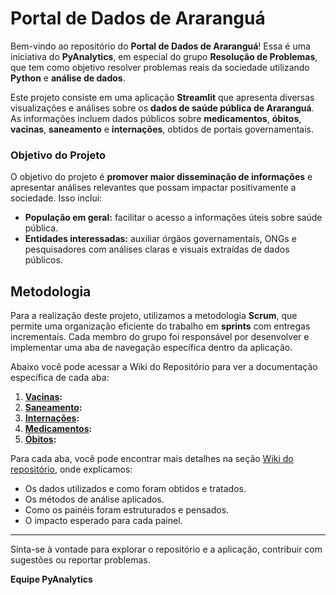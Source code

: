 # Portal de Dados de Araranguá

Bem-vindo ao repositório do **Portal de Dados de Araranguá**! Essa é uma iniciativa do **PyAnalytics**, em especial do grupo **Resolução de Problemas**, que tem como objetivo resolver problemas reais da sociedade utilizando **Python** e **análise de dados**.

Este projeto consiste em uma aplicação **Streamlit** que apresenta diversas visualizações e análises sobre os **dados de saúde pública de Araranguá**. As informações incluem dados públicos sobre **medicamentos**, **óbitos**, **vacinas**, **saneamento** e **internações**, obtidos de portais governamentais. 

### Objetivo do Projeto
O objetivo do projeto é **promover maior disseminação de informações** e apresentar análises relevantes que possam impactar positivamente a sociedade. Isso inclui:
- **População em geral:** facilitar o acesso a informações úteis sobre saúde pública.
- **Entidades interessadas:** auxiliar órgãos governamentais, ONGs e pesquisadores com análises claras e visuais extraídas de dados públicos.

## Metodologia

Para a realização deste projeto, utilizamos a metodologia **Scrum**, que permite uma organização eficiente do trabalho em **sprints** com entregas incrementais. Cada membro do grupo foi responsável por desenvolver e implementar uma aba de navegação específica dentro da aplicação.

Abaixo você pode acessar a Wiki do Repositório para ver a documentação específica de cada aba:
1. **[Vacinas](https://github.com/ProjetoExtensaoPyAnalytics/ResolucaoDeProblemas/wiki/Vacinas):**
2. **[Saneamento](https://github.com/ProjetoExtensaoPyAnalytics/ResolucaoDeProblemas/wiki/Internações):**
3. **[Internações](https://github.com/ProjetoExtensaoPyAnalytics/ResolucaoDeProblemas/wiki/Internações):**
4. **[Medicamentos](https://github.com/ProjetoExtensaoPyAnalytics/ResolucaoDeProblemas/wiki/Medicamentos):**
5. **[Óbitos](https://github.com/ProjetoExtensaoPyAnalytics/ResolucaoDeProblemas/wiki/Óbitos):**

Para cada aba, você pode encontrar mais detalhes na seção [Wiki do repositório](https://github.com/seu-repo/wiki), onde explicamos:
- Os dados utilizados e como foram obtidos e tratados.
- Os métodos de análise aplicados.
- Como os painéis foram estruturados e pensados.
- O impacto esperado para cada painel.

---

Sinta-se à vontade para explorar o repositório e a aplicação, contribuir com sugestões ou reportar problemas.

**Equipe PyAnalytics**

